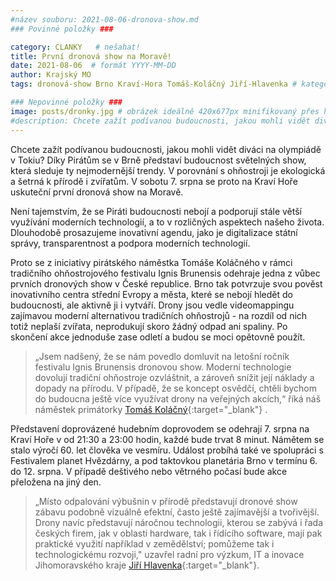 ```yaml
---
#název souboru: 2021-08-06-dronova-show.md
### Povinné položky ###

category: CLANKY   # nešahat!
title: První dronová show na Moravě!
date: 2021-08-06  # formát YYYY-MM-DD
author: Krajský MO
tags: dronová-show Brno Kraví-Hora Tomáš-Koláčný Jiří-Hlavenka # kategorie odděleny mezerami, např. volby zemědělství životní-prostředí piráti (viz https://jihomoravsky.pirati.cz/tags/)

### Nepovinné položky ###
image: posts/dronky.jpg # obrázek ideálně 420x677px minifikovaný přes https://tinypng.com/
#description: Chcete zažít podívanou budoucnosti, jakou mohli vidět diváci na olympiádě v Tokiu?  Díky Pirátům se v Brně představí budoucnost světelných show, která sleduje ty nejmodernější trendy. V porovnání s ohňostroji je ekologická a šetrná k přírodě i zvířatům. V sobotu 7. srpna se proto na Kraví Hoře uskuteční první dronová show na Moravě.  
---
```

Chcete zažít podívanou budoucnosti, jakou mohli vidět diváci na olympiádě v Tokiu?  Díky Pirátům se v Brně představí budoucnost světelných show, která sleduje ty nejmodernější trendy. V porovnání s ohňostroji je ekologická a šetrná k přírodě i zvířatům. V sobotu 7. srpna se proto na Kraví Hoře uskuteční první dronová show na Moravě.  

Není tajemstvím, že se Piráti budoucnosti nebojí a podporují stále větší využívání moderních technologií, a to v rozličných aspektech našeho života. Dlouhodobě prosazujeme inovativní agendu, jako je digitalizace státní správy, transparentnost a podpora moderních technologií. 

Proto se z iniciativy pirátského náměstka Tomáše Koláčného v rámci tradičního ohňostrojového festivalu Ignis Brunensis odehraje jedna z vůbec prvních dronových show v České republice. Brno tak potvrzuje svou pověst inovativního centra střední Evropy a města, které se nebojí hledět do budoucnosti, ale aktivně ji i vytváří. Drony jsou vedle videomappingu zajímavou moderní alternativou tradičních ohňostrojů - na rozdíl od nich totiž neplaší zvířata, neprodukují skoro žádný odpad ani spaliny. Po skončení akce jednoduše zase odletí a budou se moci opětovně použít. 

> „Jsem nadšený, že se nám povedlo domluvit na letošní ročník festivalu Ignis Brunensis dronovou show. Moderní technologie dovolují tradiční ohňostroje ozvláštnit, a zároveň snížit její náklady a dopady na přírodu. V případě, že se koncept osvědčí, chtěli bychom do budoucna ještě více využívat drony na veřejných akcích,“ říká náš náměstek primátorky [Tomáš Koláčný](https://jihomoravsky.pirati.cz/lide/tomas-kolacny/){:target="_blank"} .
> 

Představení doprovázené hudebním doprovodem se odehrají 7. srpna na Kraví Hoře v od 21:30 a 23:00  hodin, každé bude trvat 8 minut. Námětem se stalo výročí 60. let člověka ve vesmíru. Událost probíhá také ve spolupráci s Festivalem planet Hvězdárny, a pod taktovkou planetária Brno v termínu 6. do 12. srpna. V případě deštivého nebo větrného počasí bude akce přeložena na jiný den. 

> „Místo odpalování výbušnin v přírodě představují dronové show zábavu podobně vizuálně efektní, často ještě zajímavější a tvořivější. Drony navíc představují náročnou technologii, kterou se zabývá i řada českých firem, jak v oblasti hardware, tak i řídícího software, mají pak praktické využití například v zemědělství; pomůžeme tak i technologickému rozvoji," uzavřel radní pro výzkum, IT a inovace Jihomoravského kraje [Jiří Hlavenka](https://jihomoravsky.pirati.cz/lide/jiri-hlavenka/){:target="_blank"}.
> 
